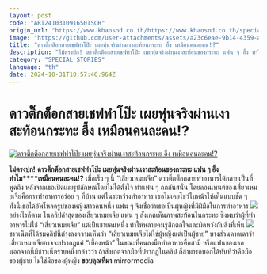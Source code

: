 ```yaml
---
layout: post
code: "ART2410310916S0ISCH"
origin_url: "https://www.khaosod.co.th/https://www.khaosod.co.th/special-stories/news_9484655"
image: "https://github.com/user-attachments/assets/a23c6eae-9b14-4359-ab81-216f740b7147"
title: "ดาวติ๊กต็อกสายเชฟทำโป๊ะ เผยหุ่นจริงผ่านเงาสะท้อนกระทะ อึ้ง เหมือนคนละคน!?"
description: "ไม่ตรงปก! ดาวติ๊กต็อกสายเชฟทำโป๊ะ เผยหุ่นจริงผ่านเงาสะท้อนของกระทะ แฟน ๆ อึ้ง ทำไมเหมือนคนละคน!?"
category: "SPECIAL_STORIES"
language: "th"
date: 2024-10-31T10:57:46.964Z
---
```


# ดาวติ๊กต็อกสายเชฟทำโป๊ะ เผยหุ่นจริงผ่านเงาสะท้อนกระทะ อึ้ง เหมือนคนละคน!?

[![ดาวติ๊กต็อกสายเชฟทำโป๊ะ เผยหุ่นจริงผ่านเงาสะท้อนกระทะ อึ้ง เหมือนคนละคน!?](https://www.khaosod.co.th/wpapp/uploads/2024/10/food1031-1w.jpg "ดาวติ๊กต็อกสายเชฟทำโป๊ะ เผยหุ่นจริงผ่านเงาสะท้อนกระทะ อึ้ง เหมือนคนละคน!?")](https://www.khaosod.co.th/wpapp/uploads/2024/10/food1031-1w.jpg)

**ไม่ตรงปก!** **ดาวติ๊กต็อกสายเชฟทำโป๊ะ เผยหุ่นจริงผ่านเงาสะท้อนของกระทะ** **แฟน ๆ อึ้ง ทำไม****เหมือนคนละคน!?**
เมื่อเร็ว ๆ นี้ “เสี่ยวเหมยเจีย” ดาวติ๊กต็อกสายทำอาหารได้กลายเป็นที่พูดถึง หลังจากเธอเปิดเผยรูปลักษณ์โดยไม่ได้ตั้งใจ ทำแฟน ๆ ถกกันสนั่น
โดยคอนเทนต์ของเสี่ยวเหมยเจียคือการทำอาหารอร่อย ๆ ที่บ้าน แต่ในระหว่างทำอาหาร เธอไม่เคยโชว์ใบหน้าให้เห็นแบบชัด ๆ ทั้งนี้เธอได้อัพโหลดรูปของหญิงสาวคนหนึ่ง แฟน ๆ จึงเชื่อว่าเธอเป็นผู้หญิงที่มีฝีมือในการทำอาหาร
[![](https://www.khaosod.co.th/wpapp/uploads/2024/10/food1031-1.jpg)](https://www.khaosod.co.th/wpapp/uploads/2024/10/food1031-1.jpg)
อย่างไรก็ตาม ในคลิปล่าสุดของเสี่ยวเหมยเจีย แฟน ๆ สังเกตเห็นภาพสะท้อนในกระทะ ซึ่งพบว่าผู้ที่ทำอาหารไม่ใช่ “เสี่ยวเหมยเจีย” แต่เป็นชายคนหนึ่ง ทำให้หลายคนรู้สึกตกใจและผิดหวังกับสิ่งที่เห็น
[![](https://www.khaosod.co.th/wpapp/uploads/2024/10/food1031-2.jpg)](https://www.khaosod.co.th/wpapp/uploads/2024/10/food1031-2.jpg)
ชาวเน็ตที่ได้ชมคลิปนี้ต่างลงความเห็นว่า “เสี่ยวเหมยเจียไม่ใช่ผู้หญิงแต่เป็นผู้ชาย” บางส่วนคาดเดาว่าเสี่ยวเหมยเจียอาจจะปรากฏแค่ “เบื้องหน้า” ในขณะที่คนลงมือทำอาหารคือสามี หรือแฟนของเธอ
นอกจากนี้มีชาวเน็ตรายหนึ่งกล่าวว่า ถ้าสังเกตจากมือที่ปรากฏในคลิป ก็สามารถบอกได้ทันทีว่าคือมือของผู้ชาย ไม่ใช่มือของผู้หญิง
**ขอบคุณที่มา** mirrormedia